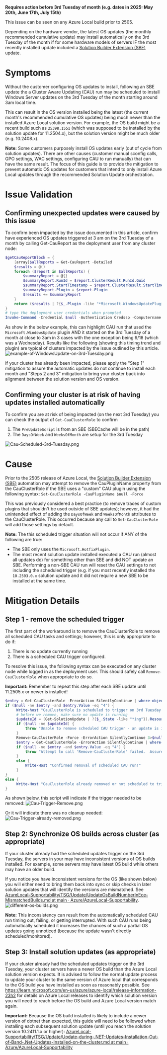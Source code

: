 **Requires action before 3rd Tuesday of month (e.g. dates in 2025: May 20th, June 17th, July 15th)**

This issue can be seen on any Azure Local build prior to 2505.

Depending on the hardware vendor, the latest OS updates (the monthly recommended cumulative update) may install automatically on the 3rd Tuesday of the month if for some hardware models of servers IF the most recently installed update included a [Solution Builder Extension (SBE)](https://learn.microsoft.com/en-us/azure/azure-local/update/solution-builder-extension) update.

# Symptoms
Without the customer configuring OS updates to install, following an SBE update the a Cluster Aware Updating (CAU) run may be scheduled to install Windows Server updates on the 3rd Tuesday of the month starting around 3am local time.

This can result in the OS version installed being the latest (the current month's recommended cumulative OS updates) being much newer than the installed Azure Local solution version. For example, the OS build might be a recent build such as `25398.1551` (which was supposed to be installed by the solution update for 11.2504.x), but the solution version might be much older (e.g. 10.2408.x).

**Note:** Some customers purposely install OS updates early (out of cycle from solution updates).  There are other causes (customer manual sconfig calls, GPO settings, WAC settings, configuring CAU to run manually) that can have the same result.  The focus of this guide is to provide the mitigation to prevent automatic OS updates for customers that intend to only install Azure Local updates through the recommended Solution Update orchestration.

# Issue Validation
## Confirming unexpected updates were caused by this issue
To confirm been impacted by the issue documented in this article, confirm have experienced OS updates triggered at 3 am on the 3rd Tuesday of a month by calling Get-CauReport as the deployment user from any cluster node:
```Powershell
$getCauReportBlock = {
    [array]$allReports = Get-CauReport -Detailed
    $results = @()
    foreach ($report in $allReports) {
        $summaryReport = @{}
        $summaryReport.RunId = $report.ClusterResult.RunId.Guid
        $summaryReport.StartTimestamp = $report.ClusterResult.StartTimestamp
        $summaryReport.Plugin = $report.Plugin  
        $results += $summaryReport
    }
    return ($results | ?{$_.Plugin -like "*Microsoft.WindowsUpdatePlugin*"})
}
# type the deployment user credentials when prompted
Invoke-Command -Credential $null -Authentication Credssp -Computername localhost -ScriptBlock $getCauReportBlock
```
As show in the below example, this can highlight CAU run that used the `Microsoft.WindowsUpdate` plugin AND it started on the 3rd Tuesday of a month at close to 3am in 3 cases with the one exception being 9/18 (which was a Wednesday).  Results like the following (showing this timing trend and plugin) are typical of clusters impacted by the issue outlined by this article.
![example-of-WindowsUpdate-on-3rd-Tuesday.png](images/example-of-WindowsUpdate-on-3rd-Tuesday.png)

If your cluster has already been impacted, please apply the "Step 1" mitigation to assure the automatic updates do not continue to install each month and "Steps 2 and 3" mitigation to bring your cluster back into alignment between the solution version and OS version.

## Confirming your cluster is at risk of having updates installed automatically
To confirm you are at risk of being impacted (on the next 3rd Tuesday) you can check the output of `Get-CauClusterRole` to confirm 
1. The `PreUpdateScript` is from an SBE (SBECache will be in the path)
2. The `DaysOfWeek` and `WeeksOfMonth` are setup for the 3rd Tuesday 

![Cau-Scheduled-3rd-Tuesday.png](images/Cau-Scheduled-3rd-Tuesday.png)

# Cause
Prior to the 2505 release of Azure Local, the [Solution Builder Extension (SBE)](https://learn.microsoft.com/en-us/azure/azure-local/update/solution-builder-extension) automation may attempt to remove the CauPluginName property from the CauClusterRole if the SBE uses a "custom" CAU plugin using the following syntax:
`Set-CauClusterRole -CauPluginName $null -Force`

This was previously considered a best practice (to remove traces of custom plugins that shouldn't be used outside of SBE updates); however, it had the unintended effect of adding the `DaysOfWeek` and `WeeksOfMonth` attributes to the CauClusterRole. This occurred because any call to `Set-CauClusterRole` will add those settings by default.

**Note:** The this scheduled trigger situation will not occur if ANY of the following are true:
- The SBE only uses the `Microsoft.HotfixPlugin`.
- The most recent solution update installed executed a CAU run (almost all updates do) for something other than SBE and did NOT update an SBE.  Performing a non-SBE CAU run will reset the CAU settings to not including the scheduled trigger (e.g. if you most recently installed the `10.2503.0.x` solution update and it did not require a new SBE to be installed at the same time.

# Mitigation Details
## Step 1 - remove the scheduled trigger
The first part of the workaround is to remove the CauClusterRole to remove all scheduled CAU tasks and settings; however, this is only appropriate to do if:
1. There is no update currently running
2. There is a scheduled CAU trigger configured.

To resolve this issue, the following syntax can be executed on any cluster node while logged in as the deployment user.  This should safely call `Remove-CauClusterRole` when appropriate to do so.

**Important:** Remember to repeat this step after each SBE update until 11.2505.x or newer is installed!

```Powershell
$entry = Get-CauClusterRole -ErrorAction SilentlyContinue | where-object { $_.Name -eq "DaysOfWeek" }  
if ($null -ne $entry -and $entry.Value -eq "4") {
     Write-host "CauClusterRole is scheduled to trigger on 3rd Tuesday!"
     # before we remove, make sure no update is running
     $updateId = (Get-SolutionUpdate | ?{$_.State -like "*ing"}).ResourceId
     if ($null -ne $updateId) {
         throw "Unable to remove scheduled CAU trigger - an update is in progress:`n$($updateId)"
     }
     Remove-CauClusterRole -Force -ErrorAction SilentlyContinue 3>$null 4>$null
     $entry = Get-CauClusterRole -ErrorAction SilentlyContinue | where-object { $_.Name -eq "DaysOfWeek" }
     if ($null -ne $entry -and $entry.Value -eq "4") {
         throw "Attempt to call 'Remove-CauClusterRole' failed.  Assure you are logged in as the deployment user."
     }
     else {
         Write-Host "Confirmed removal of scheduled CAU run!"
     }
}
else {
     Write-Host "CauClusterRole already removed or not scheduled to trigger automatically"
}
```

As shown below, this script will indicate if the trigger needed to be removed:
![Cau-Trigger-Remove.png](images/Cau-Trigger-Remove.png)

Or it will indicate there was no cleanup needed:
![Cau-Trigger-already-removed.png](images/Cau-Trigger-already-removed.png)

## Step 2: Synchronize OS builds across cluster (as appropriate)
If your cluster already had the scheduled updates trigger on the 3rd Tuesday, the servers in your may have inconsistent versions of OS builds installed. For example, some servers may have latest OS build while others may have an older build.

If you notice you have inconsistent versions for the OS (like shown below) you will either need to bring them back into sync or skip checks in later solution updates that will identify the versions are mismatched.  See [AzureLocal-Supportability/TSG/Update/UpdateOsBuildNumberInEce-MismatchedBuilds.md at main · Azure/AzureLocal-Supportability](https://github.com/Azure/AzureLocal-Supportability/blob/main/TSG/Update/UpdateOsBuildNumberInEce-MismatchedBuilds.md).
![different-os-builds.png](images/different-os-builds.png)

**Note:** This inconsistency can result from the automatically scheduled CAU run timing out, failing, or getting interrupted.  With such CAU runs being automatically scheduled it increases the chances of such a partial OS updates going unnoticed (because the update wasn't directly scheduled/monitored).

## Step 3: Install solution updates (as appropriate)
If your cluster already had the scheduled updates trigger on the 3rd Tuesday, your cluster servers have a newer OS build than the Azure Local solution version expects.  It is advised to follow the normal update process to update your cluster to the same version of Azure local that corresponds to the OS build you have installed as soon as reasonably possible.  See https://learn.microsoft.com/en-us/azure/azure-local/release-information-23h2 for details on Azure Local releases to identify which solution version you will need to reach before the OS build and Azure Local version match again.

**Important:** Because the OS build installed is likely to include a newer version of dotnet than expected, this guide will need to be followed when installing each subsequent solution update (until you reach the solution version 10.2411.1.x or higher):
[AzureLocal-Supportability/TSG/Update/Update-during-.NET-Updates-Installation-Out-of-Band-.Net-Updates-Installed-on-the-cluster.md at main · Azure/AzureLocal-Supportability](https://github.com/Azure/AzureLocal-Supportability/blob/main/TSG/Update/Update-during-.NET-Updates-Installation-Out-of-Band-.Net-Updates-Installed-on-the-cluster.md)
